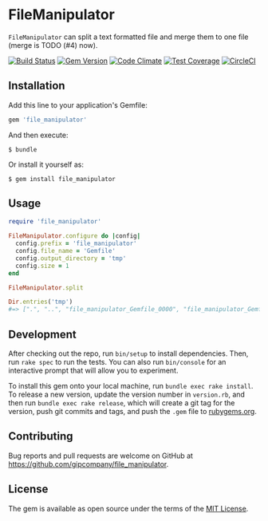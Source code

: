 # FileManipulator

`FileManipulator` can split a text formatted file and merge them to one file (merge is TODO (#4) now).

[![Build Status](https://travis-ci.org/gipcompany/file_manipulator.svg?branch=master_issue_3)](https://travis-ci.org/gipcompany/file_manipulator)
[![Gem Version](https://badge.fury.io/rb/file_manipulator.svg)](https://badge.fury.io/rb/file_manipulator)
[![Code Climate](https://codeclimate.com/github/gipcompany/file_manipulator/badges/gpa.svg)](https://codeclimate.com/github/gipcompany/file_manipulator)
[![Test Coverage](https://codeclimate.com/github/gipcompany/file_manipulator/badges/coverage.svg)](https://codeclimate.com/github/gipcompany/file_manipulator/coverage)
[![CircleCI](https://circleci.com/gh/gipcompany/file_manipulator.svg?style=svg)](https://circleci.com/gh/gipcompany/file_manipulator)

## Installation

Add this line to your application's Gemfile:

```ruby
gem 'file_manipulator'
```

And then execute:

    $ bundle

Or install it yourself as:

    $ gem install file_manipulator

## Usage


```ruby
require 'file_manipulator'

FileManipulator.configure do |config|
  config.prefix = 'file_manipulator'
  config.file_name = 'Gemfile'
  config.output_directory = 'tmp'
  config.size = 1
end

FileManipulator.split

Dir.entries('tmp')
#=> [".", "..", "file_manipulator_Gemfile_0000", "file_manipulator_Gemfile_0001", "file_manipulator_Gemfile_0002", "file_manipulator_Gemfile_0003"]
```

## Development

After checking out the repo, run `bin/setup` to install dependencies. Then, run `rake spec` to run the tests. You can also run `bin/console` for an interactive prompt that will allow you to experiment.

To install this gem onto your local machine, run `bundle exec rake install`. To release a new version, update the version number in `version.rb`, and then run `bundle exec rake release`, which will create a git tag for the version, push git commits and tags, and push the `.gem` file to [rubygems.org](https://rubygems.org).

## Contributing

Bug reports and pull requests are welcome on GitHub at https://github.com/gipcompany/file_manipulator.

## License

The gem is available as open source under the terms of the [MIT License](http://opensource.org/licenses/MIT).
